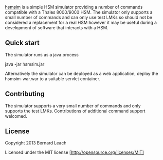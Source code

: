 [hsmsim](http://github.com/leachbj/hsmsim) is a simple HSM simulator providing a number of commands compatible
with a Thales 8000/9000 HSM.  The simulator only supports a small number of commands and can only use test LMKs
so should not be considered a replacement for a real HSM however it may be useful during a development of software
that interacts with a HSM.

## Quick start

The simulator runs as a java process

  java -jar hsmsim.jar

Alternatively the simulator can be deployed as a web application, deploy the hsmsim-war.war to a suitable
servlet container.

## Contributing

The simulator supports a very small number of commands and only supports the test LMKs.  Contributions of
additional command support welcomed.

## License
Copyright 2013 Bernard Leach

Licensed under the MIT license [http://opensource.org/licenses/MIT]
